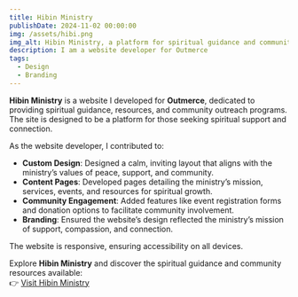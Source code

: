```yaml
---
title: Hibin Ministry  
publishDate: 2024-11-02 00:00:00  
img: /assets/hibi.png
img_alt: Hibin Ministry, a platform for spiritual guidance and community outreach.  
description: I am a website developer for Outmerce  
tags:  
  - Design  
  - Branding  
---
```


**Hibin Ministry** is a website I developed for **Outmerce**, dedicated to providing spiritual guidance, resources, and community outreach programs. The site is designed to be a platform for those seeking spiritual support and connection.

As the website developer, I contributed to:  
- **Custom Design**: Designed a calm, inviting layout that aligns with the ministry’s values of peace, support, and community.  
- **Content Pages**: Developed pages detailing the ministry’s mission, services, events, and resources for spiritual growth.  
- **Community Engagement**: Added features like event registration forms and donation options to facilitate community involvement.  
- **Branding**: Ensured the website’s design reflected the ministry’s mission of support, compassion, and connection.

The website is responsive, ensuring accessibility on all devices.  

Explore **Hibin Ministry** and discover the spiritual guidance and community resources available:  
👉 [Visit Hibin Ministry](https://hibinterministry.outmerce.com/)
